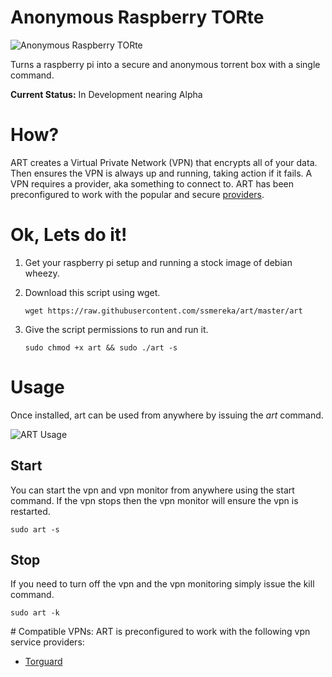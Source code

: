 Anonymous Raspberry TORte
=========================

![Anonymous Raspberry TORte](http://i.imgur.com/un4L5FZ.png)  


Turns a raspberry pi into a secure and anonymous torrent box with a single command.

**Current Status:** In Development nearing Alpha

# How?
ART creates a Virtual Private Network (VPN) that encrypts all of your data.  Then ensures the VPN is always up and running, taking action if it fails.  A VPN requires a provider, aka something to connect to.  ART has been preconfigured to work with the popular and secure [providers](#vpnProviders).

# Ok, Lets do it!

  1. Get your raspberry pi setup and running a stock image of debian wheezy.
  2. Download this script using wget.

      `wget https://raw.githubusercontent.com/ssmereka/art/master/art`

  3. Give the script permissions to run and run it.

      `sudo chmod +x art && sudo ./art -s`
      
      
# Usage
Once installed, art can be used from anywhere by issuing the *art* command.

![ART Usage](http://i.imgur.com/KCyLm6C.png?2) 

## Start
You can start the vpn and vpn monitor from anywhere using the start command.  If the vpn stops then the vpn monitor will ensure the vpn is restarted.

`sudo art -s`

## Stop
If you need to turn off the vpn and the vpn monitoring simply issue the kill command.

`sudo art -k`

<a name="vpnProviders" />
# Compatible VPNs:
ART is preconfigured to work with the following vpn service providers:

  * [Torguard](https://torguard.net/)


